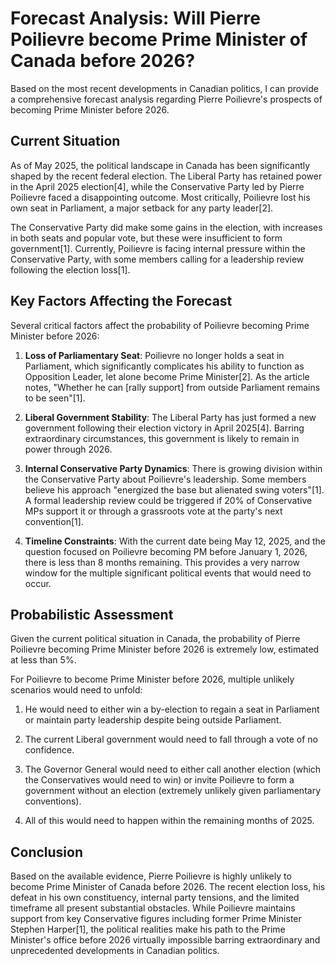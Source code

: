# Forecast Analysis: Will Pierre Poilievre become Prime Minister of Canada before 2026?

Based on the most recent developments in Canadian politics, I can provide a comprehensive forecast analysis regarding Pierre Poilievre's prospects of becoming Prime Minister before 2026.

## Current Situation

As of May 2025, the political landscape in Canada has been significantly shaped by the recent federal election. The Liberal Party has retained power in the April 2025 election[4], while the Conservative Party led by Pierre Poilievre faced a disappointing outcome. Most critically, Poilievre lost his own seat in Parliament, a major setback for any party leader[2].

The Conservative Party did make some gains in the election, with increases in both seats and popular vote, but these were insufficient to form government[1]. Currently, Poilievre is facing internal pressure within the Conservative Party, with some members calling for a leadership review following the election loss[1].

## Key Factors Affecting the Forecast

Several critical factors affect the probability of Poilievre becoming Prime Minister before 2026:

1. **Loss of Parliamentary Seat**: Poilievre no longer holds a seat in Parliament, which significantly complicates his ability to function as Opposition Leader, let alone become Prime Minister[2]. As the article notes, "Whether he can [rally support] from outside Parliament remains to be seen"[1].

2. **Liberal Government Stability**: The Liberal Party has just formed a new government following their election victory in April 2025[4]. Barring extraordinary circumstances, this government is likely to remain in power through 2026.

3. **Internal Conservative Party Dynamics**: There is growing division within the Conservative Party about Poilievre's leadership. Some members believe his approach "energized the base but alienated swing voters"[1]. A formal leadership review could be triggered if 20% of Conservative MPs support it or through a grassroots vote at the party's next convention[1].

4. **Timeline Constraints**: With the current date being May 12, 2025, and the question focused on Poilievre becoming PM before January 1, 2026, there is less than 8 months remaining. This provides a very narrow window for the multiple significant political events that would need to occur.

## Probabilistic Assessment

Given the current political situation in Canada, the probability of Pierre Poilievre becoming Prime Minister before 2026 is extremely low, estimated at less than 5%.

For Poilievre to become Prime Minister before 2026, multiple unlikely scenarios would need to unfold:

1. He would need to either win a by-election to regain a seat in Parliament or maintain party leadership despite being outside Parliament.

2. The current Liberal government would need to fall through a vote of no confidence.

3. The Governor General would need to either call another election (which the Conservatives would need to win) or invite Poilievre to form a government without an election (extremely unlikely given parliamentary conventions).

4. All of this would need to happen within the remaining months of 2025.

## Conclusion

Based on the available evidence, Pierre Poilievre is highly unlikely to become Prime Minister of Canada before 2026. The recent election loss, his defeat in his own constituency, internal party tensions, and the limited timeframe all present substantial obstacles. While Poilievre maintains support from key Conservative figures including former Prime Minister Stephen Harper[1], the political realities make his path to the Prime Minister's office before 2026 virtually impossible barring extraordinary and unprecedented developments in Canadian politics.